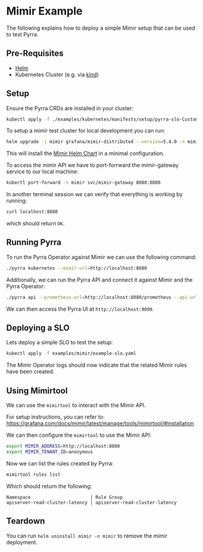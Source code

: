 # Mimir Example

The following explains how to deploy a simple Mimir setup that can be used to test Pyrra.

## Pre-Requisites

- [Helm](https://helm.sh/)
- Kubernetes Cluster (e.g. via [kind](https://kind.sigs.k8s.io/))

## Setup

Ensure the Pyrra CRDs are installed in your cluster:

```sh
kubectl apply -f ./examples/kubernetes/manifests/setup/pyrra-slo-CustomResourceDefinition.yaml
```

To setup a mimir test cluster for local development you can run:

```sh
helm upgrade -i mimir grafana/mimir-distributed --version=5.4.0 -n mimir --create-namespace -f ./examples/mimir/mimir-values.yaml --wait
```

This will install the [Mimir Helm Chart](https://github.com/grafana/mimir/tree/main/operations/helm/charts/mimir-distributed) in a minimal configuration.

To access the mimir API we have to port-forrward the mimir-gateway service to our local machine:

```sh
kubectl port-forward -n mimir svc/mimir-gateway 8080:8080
```

In another terminal session we can verify that everything is working by running:

```sh
curl localhost:8080
```

which should return `OK`.

## Running Pyrra

To run the Pyrra Operator against Mimir we can use the following command:

```sh
./pyrra kubernetes --mimir-url=http://localhost:8080
```

Additionally, we can run the Pyrra API and connect it against Mimir and the Pyrra Operator:

```sh
./pyrra api --prometheus-url=http://localhost:8080/prometheus --api-url=http://localhost:9444
```

We can then access the Pyrra UI at `http://localhost:9099`.

## Deploying a SLO

Lets deploy a simple SLO to test the setup:

```sh
kubectl apply -f examples/mimir/example-slo.yaml
```

The Mimir Operator logs should now indicate that the related Mimir rules have been created.

## Using Mimirtool

We can use the `mimirtool` to interact with the Mimir API.

For setup instructions, you can refer to: <https://grafana.com/docs/mimir/latest/manage/tools/mimirtool/#installation>

We can then configure the `mimirtool` to use the Mimir API:

```sh
export MIMIR_ADDRESS=http://localhost:8080
export MIMIR_TENANT_ID=anonymous
```

Now we can list the rules created by Pyrra:

```sh
mimirtool rules list
```

Which should return the following:

```
Namespace                      | Rule Group
apiserver-read-cluster-latency | apiserver-read-cluster-latency
```

## Teardown

You can run `helm uninstall mimir -n mimir` to remove the mimir deployment.
